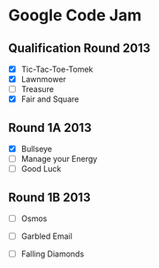 # **Google Code Jam** 

## Qualification Round 2013
- [x] Tic-Tac-Toe-Tomek
- [x] Lawnmower
- [ ] Treasure
- [x] Fair and Square

## Round 1A 2013
- [x] Bullseye
- [ ] Manage your Energy
- [ ] Good Luck

## Round 1B 2013
- [ ] Osmos
- [ ] Garbled Email
- [ ] Falling Diamonds


